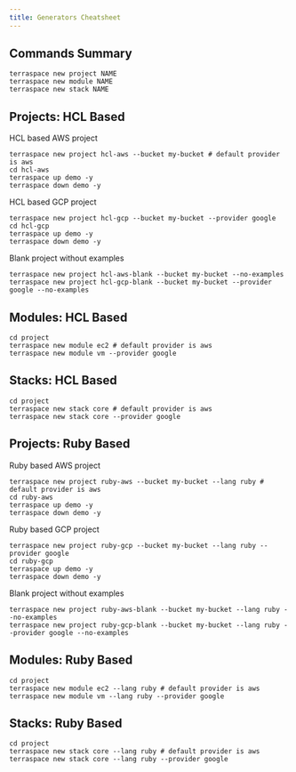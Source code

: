 ```yaml
---
title: Generators Cheatsheet
---
```


## Commands Summary

    terraspace new project NAME
    terraspace new module NAME
    terraspace new stack NAME

## Projects: HCL Based

HCL based AWS project

    terraspace new project hcl-aws --bucket my-bucket # default provider is aws
    cd hcl-aws
    terraspace up demo -y
    terraspace down demo -y

HCL based GCP project

    terraspace new project hcl-gcp --bucket my-bucket --provider google
    cd hcl-gcp
    terraspace up demo -y
    terraspace down demo -y

Blank project without examples

    terraspace new project hcl-aws-blank --bucket my-bucket --no-examples
    terraspace new project hcl-gcp-blank --bucket my-bucket --provider google --no-examples

## Modules: HCL Based

    cd project
    terraspace new module ec2 # default provider is aws
    terraspace new module vm --provider google

## Stacks: HCL Based

    cd project
    terraspace new stack core # default provider is aws
    terraspace new stack core --provider google

## Projects: Ruby Based

Ruby based AWS project

    terraspace new project ruby-aws --bucket my-bucket --lang ruby # default provider is aws
    cd ruby-aws
    terraspace up demo -y
    terraspace down demo -y

Ruby based GCP project


    terraspace new project ruby-gcp --bucket my-bucket --lang ruby --provider google
    cd ruby-gcp
    terraspace up demo -y
    terraspace down demo -y

Blank project without examples

    terraspace new project ruby-aws-blank --bucket my-bucket --lang ruby --no-examples
    terraspace new project ruby-gcp-blank --bucket my-bucket --lang ruby --provider google --no-examples

## Modules: Ruby Based

    cd project
    terraspace new module ec2 --lang ruby # default provider is aws
    terraspace new module vm --lang ruby --provider google

## Stacks: Ruby Based

    cd project
    terraspace new stack core --lang ruby # default provider is aws
    terraspace new stack core --lang ruby --provider google

